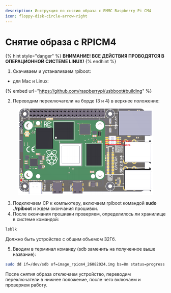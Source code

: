 ```yaml
---
description: Инструкция по снятию образа с EMMC Raspberry Pi CM4
icon: floppy-disk-circle-arrow-right
---
```


# Снятие образа с RPICM4

{% hint style="danger" %}
**ВНИМАНИЕ! ВСЕ ДЕЙСТВИЯ ПРОВОДЯТСЯ В ОПЕРАЦИОННОЙ СИСТЕМЕ LINUX!**
{% endhint %}

1. Скачиваем и устаналиваем rpiboot:

* для Mac и Linux:

{% embed url="https://github.com/raspberrypi/usbboot#building" %}

2. Переводим переключатели на борде (3 и 4) в верхнее положение:

<figure><img src="../../../.gitbook/assets/PI4B_eMMC.png" alt=""><figcaption></figcaption></figure>

3. Подключаем CP к компьютеру, включаем rpiboot командой **sudo ./rpiboot** и ждем окончания прошивки.
4. После окончания прошивки проверяем, определилось ли хранилище в системе командой:

```bash
lsblk
```

Должно быть устройство с общим объемом 32Гб.

5. Вводим в терминал команду (sdb заменить на полученное выше название):

```bash
sudo dd if=/dev/sdb of=image_rpicm4_26082024.img bs=8m status=progress
```

После снятия образа отключаем устройство, переводим переключатели в нижнее положение, после чего включаем и проверяем работу.
